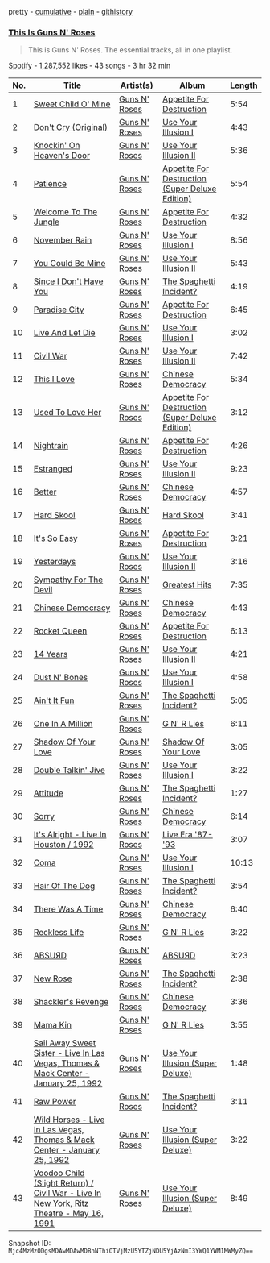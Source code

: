 pretty - [cumulative](/playlists/cumulative/37i9dQZF1DZ06evO1Ziym4.md) - [plain](/playlists/plain/37i9dQZF1DZ06evO1Ziym4) - [githistory](https://github.githistory.xyz/mackorone/spotify-playlist-archive/blob/main/playlists/plain/37i9dQZF1DZ06evO1Ziym4)

### [This Is Guns N' Roses](https://open.spotify.com/playlist/37i9dQZF1DZ06evO1Ziym4)

> This is Guns N' Roses\. The essential tracks, all in one playlist.

[Spotify](https://open.spotify.com/user/spotify) - 1,287,552 likes - 43 songs - 3 hr 32 min

| No. | Title | Artist(s) | Album | Length |
|---|---|---|---|---|
| 1 | [Sweet Child O' Mine](https://open.spotify.com/track/7o2CTH4ctstm8TNelqjb51) | [Guns N' Roses](https://open.spotify.com/artist/3qm84nBOXUEQ2vnTfUTTFC) | [Appetite For Destruction](https://open.spotify.com/album/3I9Z1nDCL4E0cP62flcbI5) | 5:54 |
| 2 | [Don't Cry \(Original\)](https://open.spotify.com/track/2N2yrmodOnVF10mKvItC9P) | [Guns N' Roses](https://open.spotify.com/artist/3qm84nBOXUEQ2vnTfUTTFC) | [Use Your Illusion I](https://open.spotify.com/album/0CxPbTRARqKUYighiEY9Sz) | 4:43 |
| 3 | [Knockin' On Heaven's Door](https://open.spotify.com/track/4JiEyzf0Md7KEFFGWDDdCr) | [Guns N' Roses](https://open.spotify.com/artist/3qm84nBOXUEQ2vnTfUTTFC) | [Use Your Illusion II](https://open.spotify.com/album/00eiw4KOJZ7eC3NBEpmH4C) | 5:36 |
| 4 | [Patience](https://open.spotify.com/track/1OEoNpiyqBghuEUaT6Je6U) | [Guns N' Roses](https://open.spotify.com/artist/3qm84nBOXUEQ2vnTfUTTFC) | [Appetite For Destruction \(Super Deluxe Edition\)](https://open.spotify.com/album/3edmYBHOTxfz8NxJE1QmTP) | 5:54 |
| 5 | [Welcome To The Jungle](https://open.spotify.com/track/0bVtevEgtDIeRjCJbK3Lmv) | [Guns N' Roses](https://open.spotify.com/artist/3qm84nBOXUEQ2vnTfUTTFC) | [Appetite For Destruction](https://open.spotify.com/album/3I9Z1nDCL4E0cP62flcbI5) | 4:32 |
| 6 | [November Rain](https://open.spotify.com/track/3YRCqOhFifThpSRFJ1VWFM) | [Guns N' Roses](https://open.spotify.com/artist/3qm84nBOXUEQ2vnTfUTTFC) | [Use Your Illusion I](https://open.spotify.com/album/0CxPbTRARqKUYighiEY9Sz) | 8:56 |
| 7 | [You Could Be Mine](https://open.spotify.com/track/0dlTGl67UFWcKupzkxZYOn) | [Guns N' Roses](https://open.spotify.com/artist/3qm84nBOXUEQ2vnTfUTTFC) | [Use Your Illusion II](https://open.spotify.com/album/00eiw4KOJZ7eC3NBEpmH4C) | 5:43 |
| 8 | [Since I Don't Have You](https://open.spotify.com/track/5sVf9kN90ScddiT3SdT9Qh) | [Guns N' Roses](https://open.spotify.com/artist/3qm84nBOXUEQ2vnTfUTTFC) | [The Spaghetti Incident?](https://open.spotify.com/album/4ieR19hRkKeE81CalJPQNu) | 4:19 |
| 9 | [Paradise City](https://open.spotify.com/track/3YBZIN3rekqsKxbJc9FZko) | [Guns N' Roses](https://open.spotify.com/artist/3qm84nBOXUEQ2vnTfUTTFC) | [Appetite For Destruction](https://open.spotify.com/album/3I9Z1nDCL4E0cP62flcbI5) | 6:45 |
| 10 | [Live And Let Die](https://open.spotify.com/track/0rFWuqFgHAfuzE8uSB9TWR) | [Guns N' Roses](https://open.spotify.com/artist/3qm84nBOXUEQ2vnTfUTTFC) | [Use Your Illusion I](https://open.spotify.com/album/0CxPbTRARqKUYighiEY9Sz) | 3:02 |
| 11 | [Civil War](https://open.spotify.com/track/6i4Qi1mJxXjqNIL9HfJhRs) | [Guns N' Roses](https://open.spotify.com/artist/3qm84nBOXUEQ2vnTfUTTFC) | [Use Your Illusion II](https://open.spotify.com/album/00eiw4KOJZ7eC3NBEpmH4C) | 7:42 |
| 12 | [This I Love](https://open.spotify.com/track/2FEWcWHnDmGD6WSqpW4VYu) | [Guns N' Roses](https://open.spotify.com/artist/3qm84nBOXUEQ2vnTfUTTFC) | [Chinese Democracy](https://open.spotify.com/album/0suNLpB9xraAv1FcdlITjQ) | 5:34 |
| 13 | [Used To Love Her](https://open.spotify.com/track/67q0QsfLcTa2SqhP2wQbia) | [Guns N' Roses](https://open.spotify.com/artist/3qm84nBOXUEQ2vnTfUTTFC) | [Appetite For Destruction \(Super Deluxe Edition\)](https://open.spotify.com/album/3edmYBHOTxfz8NxJE1QmTP) | 3:12 |
| 14 | [Nightrain](https://open.spotify.com/track/2vNw57KPaYDzkyPxXYUORX) | [Guns N' Roses](https://open.spotify.com/artist/3qm84nBOXUEQ2vnTfUTTFC) | [Appetite For Destruction](https://open.spotify.com/album/3I9Z1nDCL4E0cP62flcbI5) | 4:26 |
| 15 | [Estranged](https://open.spotify.com/track/3s03nrUInN3NAVjQtmnS0O) | [Guns N' Roses](https://open.spotify.com/artist/3qm84nBOXUEQ2vnTfUTTFC) | [Use Your Illusion II](https://open.spotify.com/album/00eiw4KOJZ7eC3NBEpmH4C) | 9:23 |
| 16 | [Better](https://open.spotify.com/track/3nW5v0Htr1ySk8czTJIA2V) | [Guns N' Roses](https://open.spotify.com/artist/3qm84nBOXUEQ2vnTfUTTFC) | [Chinese Democracy](https://open.spotify.com/album/0suNLpB9xraAv1FcdlITjQ) | 4:57 |
| 17 | [Hard Skool](https://open.spotify.com/track/1Pvmzboyxwp1rOVYqwKIgU) | [Guns N' Roses](https://open.spotify.com/artist/3qm84nBOXUEQ2vnTfUTTFC) | [Hard Skool](https://open.spotify.com/album/2UWJ1UJybSEmQZ87lQHmp0) | 3:41 |
| 18 | [It's So Easy](https://open.spotify.com/track/63HA3dpnOmdDcazJ9sDfrh) | [Guns N' Roses](https://open.spotify.com/artist/3qm84nBOXUEQ2vnTfUTTFC) | [Appetite For Destruction](https://open.spotify.com/album/3I9Z1nDCL4E0cP62flcbI5) | 3:21 |
| 19 | [Yesterdays](https://open.spotify.com/track/11VGhd5i7deLL0YB0ayicY) | [Guns N' Roses](https://open.spotify.com/artist/3qm84nBOXUEQ2vnTfUTTFC) | [Use Your Illusion II](https://open.spotify.com/album/00eiw4KOJZ7eC3NBEpmH4C) | 3:16 |
| 20 | [Sympathy For The Devil](https://open.spotify.com/track/4InpYF6IH5bhuHwG0R0faj) | [Guns N' Roses](https://open.spotify.com/artist/3qm84nBOXUEQ2vnTfUTTFC) | [Greatest Hits](https://open.spotify.com/album/3Qf4H3NYSp3BMIRe6WOyOA) | 7:35 |
| 21 | [Chinese Democracy](https://open.spotify.com/track/0zoK1L5JxJbyk7T2nw367B) | [Guns N' Roses](https://open.spotify.com/artist/3qm84nBOXUEQ2vnTfUTTFC) | [Chinese Democracy](https://open.spotify.com/album/0suNLpB9xraAv1FcdlITjQ) | 4:43 |
| 22 | [Rocket Queen](https://open.spotify.com/track/6v5VsfCYKdrkQBTMhAlkDr) | [Guns N' Roses](https://open.spotify.com/artist/3qm84nBOXUEQ2vnTfUTTFC) | [Appetite For Destruction](https://open.spotify.com/album/3I9Z1nDCL4E0cP62flcbI5) | 6:13 |
| 23 | [14 Years](https://open.spotify.com/track/7xki0BmuOllyquWqjhETyr) | [Guns N' Roses](https://open.spotify.com/artist/3qm84nBOXUEQ2vnTfUTTFC) | [Use Your Illusion II](https://open.spotify.com/album/00eiw4KOJZ7eC3NBEpmH4C) | 4:21 |
| 24 | [Dust N' Bones](https://open.spotify.com/track/4vtXsXvSYaTfKQ0dJXbJGu) | [Guns N' Roses](https://open.spotify.com/artist/3qm84nBOXUEQ2vnTfUTTFC) | [Use Your Illusion I](https://open.spotify.com/album/0CxPbTRARqKUYighiEY9Sz) | 4:58 |
| 25 | [Ain't It Fun](https://open.spotify.com/track/6O2fGDuLTT67XT6wWbkKHh) | [Guns N' Roses](https://open.spotify.com/artist/3qm84nBOXUEQ2vnTfUTTFC) | [The Spaghetti Incident?](https://open.spotify.com/album/4ieR19hRkKeE81CalJPQNu) | 5:05 |
| 26 | [One In A Million](https://open.spotify.com/track/1dKUedvGLfp8byiThM1TO0) | [Guns N' Roses](https://open.spotify.com/artist/3qm84nBOXUEQ2vnTfUTTFC) | [G N' R Lies](https://open.spotify.com/album/1RCAG3LrDwYsNU5ZiUJlWi) | 6:11 |
| 27 | [Shadow Of Your Love](https://open.spotify.com/track/5tqSUxm3Wpql0dlLMrIAp1) | [Guns N' Roses](https://open.spotify.com/artist/3qm84nBOXUEQ2vnTfUTTFC) | [Shadow Of Your Love](https://open.spotify.com/album/6AK5hiec0u0guq19bKlSMm) | 3:05 |
| 28 | [Double Talkin' Jive](https://open.spotify.com/track/46AtSShP5IL2Ls3uHpxmt8) | [Guns N' Roses](https://open.spotify.com/artist/3qm84nBOXUEQ2vnTfUTTFC) | [Use Your Illusion I](https://open.spotify.com/album/0CxPbTRARqKUYighiEY9Sz) | 3:22 |
| 29 | [Attitude](https://open.spotify.com/track/0ivarc4umuzp5I3J7lPDJc) | [Guns N' Roses](https://open.spotify.com/artist/3qm84nBOXUEQ2vnTfUTTFC) | [The Spaghetti Incident?](https://open.spotify.com/album/4ieR19hRkKeE81CalJPQNu) | 1:27 |
| 30 | [Sorry](https://open.spotify.com/track/4g9TfQAiEN6lDNRJJsiU9T) | [Guns N' Roses](https://open.spotify.com/artist/3qm84nBOXUEQ2vnTfUTTFC) | [Chinese Democracy](https://open.spotify.com/album/0suNLpB9xraAv1FcdlITjQ) | 6:14 |
| 31 | [It's Alright \- Live In Houston / 1992](https://open.spotify.com/track/7hNhaEqwJCmd4nizXsqtLX) | [Guns N' Roses](https://open.spotify.com/artist/3qm84nBOXUEQ2vnTfUTTFC) | [Live Era '87\-'93](https://open.spotify.com/album/3ZwjaVcnVo2TwhK8N8WWVs) | 3:07 |
| 32 | [Coma](https://open.spotify.com/track/3YnJJhSe1cZJtOmhW7bYX1) | [Guns N' Roses](https://open.spotify.com/artist/3qm84nBOXUEQ2vnTfUTTFC) | [Use Your Illusion I](https://open.spotify.com/album/0CxPbTRARqKUYighiEY9Sz) | 10:13 |
| 33 | [Hair Of The Dog](https://open.spotify.com/track/1kq4BX4zZHyr4O5cJGcduh) | [Guns N' Roses](https://open.spotify.com/artist/3qm84nBOXUEQ2vnTfUTTFC) | [The Spaghetti Incident?](https://open.spotify.com/album/4ieR19hRkKeE81CalJPQNu) | 3:54 |
| 34 | [There Was A Time](https://open.spotify.com/track/2PrmCyoClC4ulLJR42z74O) | [Guns N' Roses](https://open.spotify.com/artist/3qm84nBOXUEQ2vnTfUTTFC) | [Chinese Democracy](https://open.spotify.com/album/0suNLpB9xraAv1FcdlITjQ) | 6:40 |
| 35 | [Reckless Life](https://open.spotify.com/track/5k1j3UnyXvmgIyNWIfycFb) | [Guns N' Roses](https://open.spotify.com/artist/3qm84nBOXUEQ2vnTfUTTFC) | [G N' R Lies](https://open.spotify.com/album/1RCAG3LrDwYsNU5ZiUJlWi) | 3:22 |
| 36 | [ABSUЯD](https://open.spotify.com/track/7q4Miqc5itaPtd20K2gH4N) | [Guns N' Roses](https://open.spotify.com/artist/3qm84nBOXUEQ2vnTfUTTFC) | [ABSUЯD](https://open.spotify.com/album/0dMoESugZcGjrttbxxxqdV) | 3:23 |
| 37 | [New Rose](https://open.spotify.com/track/3kSsbFBOdaflBNNJkiG1ja) | [Guns N' Roses](https://open.spotify.com/artist/3qm84nBOXUEQ2vnTfUTTFC) | [The Spaghetti Incident?](https://open.spotify.com/album/4ieR19hRkKeE81CalJPQNu) | 2:38 |
| 38 | [Shackler's Revenge](https://open.spotify.com/track/0S9eOzGwLHUwmjYvB5jG4x) | [Guns N' Roses](https://open.spotify.com/artist/3qm84nBOXUEQ2vnTfUTTFC) | [Chinese Democracy](https://open.spotify.com/album/0suNLpB9xraAv1FcdlITjQ) | 3:36 |
| 39 | [Mama Kin](https://open.spotify.com/track/0XRlRULMnFbsm9EhJDHGYW) | [Guns N' Roses](https://open.spotify.com/artist/3qm84nBOXUEQ2vnTfUTTFC) | [G N' R Lies](https://open.spotify.com/album/1RCAG3LrDwYsNU5ZiUJlWi) | 3:55 |
| 40 | [Sail Away Sweet Sister \- Live In Las Vegas, Thomas & Mack Center \- January 25, 1992](https://open.spotify.com/track/0SssEf0vqdVTYLPjgC187j) | [Guns N' Roses](https://open.spotify.com/artist/3qm84nBOXUEQ2vnTfUTTFC) | [Use Your Illusion \(Super Deluxe\)](https://open.spotify.com/album/1nnC02B9bhYh6IVFOoij0k) | 1:48 |
| 41 | [Raw Power](https://open.spotify.com/track/2foNAckCzsyD0HJUbmhTZJ) | [Guns N' Roses](https://open.spotify.com/artist/3qm84nBOXUEQ2vnTfUTTFC) | [The Spaghetti Incident?](https://open.spotify.com/album/4ieR19hRkKeE81CalJPQNu) | 3:11 |
| 42 | [Wild Horses \- Live In Las Vegas, Thomas & Mack Center \- January 25, 1992](https://open.spotify.com/track/6duHxAfKPYnrvkjVBcBklR) | [Guns N' Roses](https://open.spotify.com/artist/3qm84nBOXUEQ2vnTfUTTFC) | [Use Your Illusion \(Super Deluxe\)](https://open.spotify.com/album/1nnC02B9bhYh6IVFOoij0k) | 3:22 |
| 43 | [Voodoo Child \(Slight Return\) / Civil War \- Live In New York, Ritz Theatre \- May 16, 1991](https://open.spotify.com/track/5pxwBcIYQRr01zL7Ya4SX7) | [Guns N' Roses](https://open.spotify.com/artist/3qm84nBOXUEQ2vnTfUTTFC) | [Use Your Illusion \(Super Deluxe\)](https://open.spotify.com/album/1nnC02B9bhYh6IVFOoij0k) | 8:49 |

Snapshot ID: `Mjc4MzMzODgsMDAwMDAwMDBhNThiOTVjMzU5YTZjNDU5YjAzNmI3YWQ1YWM1MWMyZQ==`
